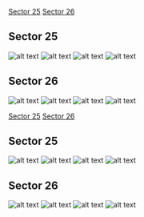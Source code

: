 [Sector 25](#sector25)
[Sector 26](#sector26)

<a name = "sector25"></a>
## Sector 25
![alt text](/tt/HAT-P-14_Sector_25/HAT-P-14_Sector_25_a_TimeSeries.png)
![alt text](/tt/HAT-P-14_Sector_25/HAT-P-14_Sector_25_b_FoldedLightCurve.png)
![alt text](/tt/HAT-P-14_Sector_25/HAT-P-14_Sector_25_b_IndividualTransitsWithFit.png)
![alt text](/tt/HAT-P-14_Sector_25/HAT-P-14_Sector_25_c_TimingResiduals.png)

<a name = "sector26"></a>
## Sector 26
![alt text](/tt/HAT-P-14_Sector_26/HAT-P-14_Sector_26_a_TimeSeries.png)
![alt text](/tt/HAT-P-14_Sector_26/HAT-P-14_Sector_26_b_FoldedLightCurve.png)
![alt text](/tt/HAT-P-14_Sector_26/HAT-P-14_Sector_26_b_IndividualTransitsWithFit.png)
![alt text](/tt/HAT-P-14_Sector_26/HAT-P-14_Sector_26_c_TimingResiduals.png)

[Sector 25](#sector25)
[Sector 26](#sector26)

<a name = "sector25"></a>
## Sector 25
![alt text](/tt/HAT-P-14_Sector_25/HAT-P-14_Sector_25_a_TimeSeries.png)
![alt text](/tt/HAT-P-14_Sector_25/HAT-P-14_Sector_25_b_FoldedLightCurve.png)
![alt text](/tt/HAT-P-14_Sector_25/HAT-P-14_Sector_25_b_IndividualTransitsWithFit.png)
![alt text](/tt/HAT-P-14_Sector_25/HAT-P-14_Sector_25_c_TimingResiduals.png)

<a name = "sector26"></a>
## Sector 26
![alt text](/tt/HAT-P-14_Sector_26/HAT-P-14_Sector_26_a_TimeSeries.png)
![alt text](/tt/HAT-P-14_Sector_26/HAT-P-14_Sector_26_b_FoldedLightCurve.png)
![alt text](/tt/HAT-P-14_Sector_26/HAT-P-14_Sector_26_b_IndividualTransitsWithFit.png)
![alt text](/tt/HAT-P-14_Sector_26/HAT-P-14_Sector_26_c_TimingResiduals.png)

